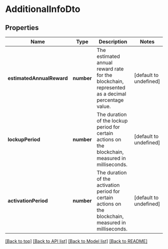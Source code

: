 # AdditionalInfoDto

## Properties

|Name | Type | Description | Notes|
|------------ | ------------- | ------------- | -------------|
|**estimatedAnnualReward** | **number** | The estimated annual reward rate for the blockchain, represented as a decimal percentage value. | [default to undefined]|
|**lockupPeriod** | **number** | The duration of the lockup period for certain actions on the blockchain, measured in milliseconds. | [default to undefined]|
|**activationPeriod** | **number** | The duration of the activation period for certain actions on the blockchain, measured in milliseconds. | [default to undefined]|




[[Back to top]](#) [[Back to API list]](../../README.md#documentation-for-api-endpoints) [[Back to Model list]](../../README.md#documentation-for-models) [[Back to README]](../../README.md)
